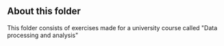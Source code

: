 ## About this folder
This folder consists of exercises made for a university course called "Data processing and analysis"
